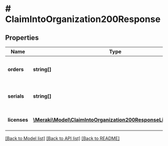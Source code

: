 # # ClaimIntoOrganization200Response

## Properties

Name | Type | Description | Notes
------------ | ------------- | ------------- | -------------
**orders** | **string[]** | The numbers of the orders claimed | [optional]
**serials** | **string[]** | The serials of the devices claimed | [optional]
**licenses** | [**\Meraki\Model\ClaimIntoOrganization200ResponseLicensesInner[]**](ClaimIntoOrganization200ResponseLicensesInner.md) | The licenses claimed | [optional]

[[Back to Model list]](../../README.md#models) [[Back to API list]](../../README.md#endpoints) [[Back to README]](../../README.md)
